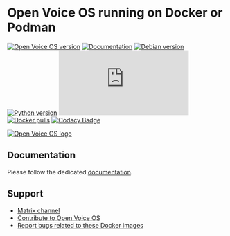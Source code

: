 # Open Voice OS running on Docker or Podman

[![Open Voice OS version](https://img.shields.io/badge/OpenVoiceOS-0.1.0-blue)](https://openvoiceos.com/)
[![Documentation](https://img.shields.io/badge/Documentation-0.1.0-purple)](https://openvoiceos.github.io/ovos-docker/)
[![Debian version](https://img.shields.io/badge/Alpine-Linux-yellow)](https://alpinelinux.org/)
[![Python version](https://img.shields.io/badge/Python-3.12-orange)](https://python.org)
[![Chat](https://img.shields.io/matrix/openvoiceos:matrix.org)](https://matrix.to/#/#OpenVoiceOS:matrix.org)
[![Docker pulls](https://img.shields.io/docker/pulls/smartgic/ovos-core)](https://hub.docker.com/r/smartgic/ovos-core)
[![Codacy Badge](https://app.codacy.com/project/badge/Grade/ebeee74fb69f43b0b255416208f884de)](https://app.codacy.com/gh/OpenVoiceOS/ovos-docker/dashboard?utm_source=gh&utm_medium=referral&utm_content=&utm_campaign=Badge_grade)

[![Open Voice OS logo](https://www.openvoiceos.org/_next/static/media/logo.02220a9b.png)](https://openvoiceos.org/)

## Documentation

Please follow the dedicated [documentation](https://openvoiceos.github.io/ovos-docker/).

## Support

- [Matrix channel](https://matrix.to/#/#openvoiceos:matrix.org)
- [Contribute to Open Voice OS](https://openvoiceos.github.io/community-docs/contributing/)
- [Report bugs related to these Docker images](https://github.com/OpenVoiceOS/ovos-docker/issues)
